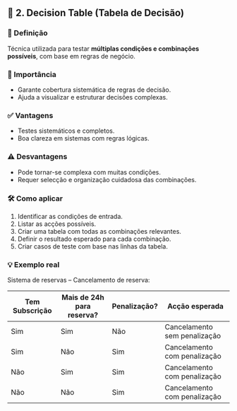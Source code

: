 ## 🔸 2. Decision Table (Tabela de Decisão)

### 📘 Definição
Técnica utilizada para testar **múltiplas condições e combinações possíveis**, com base em regras de negócio.

### 🎯 Importância
- Garante cobertura sistemática de regras de decisão.
- Ajuda a visualizar e estruturar decisões complexas.

### ✅ Vantagens
- Testes sistemáticos e completos.
- Boa clareza em sistemas com regras lógicas.

### ⚠️ Desvantagens
- Pode tornar-se complexa com muitas condições.
- Requer selecção e organização cuidadosa das combinações.

### 🛠️ Como aplicar
1. Identificar as condições de entrada.
2. Listar as acções possíveis.
3. Criar uma tabela com todas as combinações relevantes.
4. Definir o resultado esperado para cada combinação.
5. Criar casos de teste com base nas linhas da tabela.

### 💡 Exemplo real
Sistema de reservas – Cancelamento de reserva:

| Tem Subscrição | Mais de 24h para reserva? | Penalização? | Acção esperada                 |
|----------------|---------------------------|---------------|--------------------------------|
| Sim            | Sim                       | Não           | Cancelamento sem penalização   |
| Sim            | Não                       | Sim           | Cancelamento com penalização   |
| Não            | Sim                       | Sim           | Cancelamento com penalização   |
| Não            | Não                       | Sim           | Cancelamento com penalização   |
